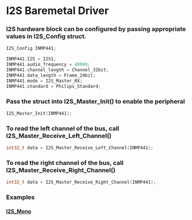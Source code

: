 # I2S Baremetal Driver

### I2S hardware block can be configured by passing appropriate values in I2S_Config struct.
```C
I2S_Config INMP441;

INMP441.I2S = I2S1;
INMP441.audio_frequency = 48000;
INMP441.channel_length = Channel_32bit;
INMP441.data_length = Frame_24bit;
INMP441.mode = I2S_Master_RX;
INMP441.standard = Philips_Standard;
```

### Pass the struct into I2S_Master_Init() to enable the peripheral
```C
I2S_Master_Init(INMP441);
```

### To read the left channel of the bus, call I2S_Master_Receive_Left_Channel()
```C
int32_t data = I2S_Master_Receive_Left_Channel(INMP441);
```

### To read the right channel of the bus, call I2S_Master_Receive_Right_Channel()
```C
int32_t data = I2S_Master_Receive_Right_Channel(INMP441);
```

### Examples
#### [I2S_Mono](https://github.com/embeddedalpha/STM32F411CEU6/blob/main/I2S/Example/I2S_Mono.c)  

